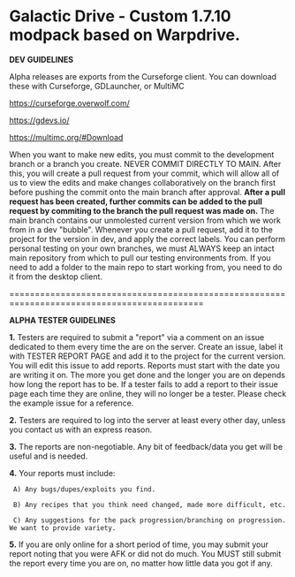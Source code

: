 # Galactic Drive - Custom 1.7.10 modpack based on Warpdrive.
**DEV GUIDELINES**

Alpha releases are exports from the Curseforge client. You can download these with Curseforge, GDLauncher, or MultiMC

https://curseforge.overwolf.com/

https://gdevs.io/

https://multimc.org/#Download

When you want to make new edits, you must commit to the development branch or a branch you create. NEVER COMMIT DIRECTLY TO MAIN. After this, you will create a pull request from your commit, which will allow all of us to view the edits and make changes collaboratively on the branch first before pushing the commit onto the main branch after approval. **After a pull request has been created, further commits can be added to the pull request by commiting to the branch the pull request was made on.** The main branch contains our unmolested current version from which we work from in a dev "bubble". Whenever you create a pull request, add it to the project for the version in dev, and apply the correct labels. You can perform personal testing on your own branches, we must ALWAYS keep an intact main repository from which to pull our testing environments from. If you need to add a folder to the main repo to start working from, you need to do it from the desktop client.

============================================================================================

**ALPHA TESTER GUIDELINES**

**1.** Testers are required to submit a "report" via a comment on an issue dedicated to them every time the are on the server. Create an issue, label it with TESTER REPORT PAGE and add it to the project for the current version. You will edit this issue to add reports. Reports must start with the date you are writing it on. The more you get done and the longer you are on depends how long the report has to be. If a tester fails to add a report to their issue page each time they are online, they will no longer be a tester. Please check the example issue for a reference.

**2.** Testers are required to log into the server at least every other day, unless you contact us with an express reason.

**3.** The reports are non-negotiable. Any bit of feedback/data you get will be useful and is needed.

**4.** Your reports must include:

     A) Any bugs/dupes/exploits you find.
     
     B) Any recipes that you think need changed, made more difficult, etc.
     
     C) Any suggestions for the pack progression/branching on progression. We want to provide variety.

**5.** If you are only online for a short period of time, you may submit your report noting that you were AFK or did not do much. You MUST still submit the report every time you are on, no matter how little data you got if any.
